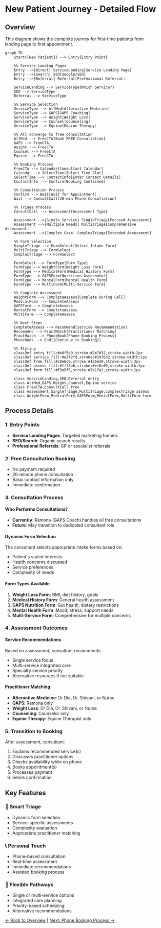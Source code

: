 # New Patient Journey - Detailed Flow

## Overview
This diagram shows the complete journey for first-time patients from landing page to first appointment.

```mermaid
graph TD
    Start([New Patient]) --> Entry{Entry Point}
    
    %% Service Landing Pages
    Entry -->|Direct| ServiceLanding[Service Landing Page]
    Entry -->|Search| SEO[Google/SEO]
    Entry -->|Referral| Referral[Professional Referral]
    
    ServiceLanding --> ServiceType{Which Service?}
    SEO --> ServiceType
    Referral --> ServiceType
    
    %% Service Selection
    ServiceType --> AltMed[Alternative Medicine]
    ServiceType --> GAPS[GAPS Coaching]
    ServiceType --> Weight[Weight Loss]
    ServiceType --> Counsel[Counseling]
    ServiceType --> Equine[Equine Therapy]
    
    %% All converge to free consultation
    AltMed --> FreeCTA[Book FREE Consultation]
    GAPS --> FreeCTA
    Weight --> FreeCTA
    Counsel --> FreeCTA
    Equine --> FreeCTA
    
    %% Booking Process
    FreeCTA --> Calendar[Consultant Calendar]
    Calendar --> SelectTime[Select Time Slot]
    SelectTime --> ContactInfo[Enter Contact Details]
    ContactInfo --> Confirm[Booking Confirmed]
    
    %% Consultation Process
    Confirm --> Wait[Wait for Appointment]
    Wait --> ConsultCall[20-min Phone Consultation]
    
    %% Triage Process
    ConsultCall --> Assessment{Assessment Type}
    
    Assessment -->|Single Service| SingleTriage[Focused Assessment]
    Assessment -->|Multiple Needs| MultiTriage[Comprehensive Assessment]
    Assessment -->|Complex Case| ComplexTriage[Extended Assessment]
    
    %% Form Selection
    SingleTriage --> FormSelect[Select Intake Form]
    MultiTriage --> FormSelect
    ComplexTriage --> FormSelect
    
    FormSelect --> FormType{Form Type}
    FormType --> WeightForm[Weight Loss Form]
    FormType --> MedicalForm[Medical History Form]
    FormType --> GAPSForm[Nutrition Assessment]
    FormType --> MentalForm[Mental Health Form]
    FormType --> MultiForm[Multi-Service Form]
    
    %% Complete Assessment
    WeightForm --> CompleteAssess[Complete During Call]
    MedicalForm --> CompleteAssess
    GAPSForm --> CompleteAssess
    MentalForm --> CompleteAssess
    MultiForm --> CompleteAssess
    
    %% Next Steps
    CompleteAssess --> Recommend[Service Recommendation]
    Recommend --> PractMatch[Practitioner Matching]
    PractMatch --> PhoneBook[Phone Booking Process]
    PhoneBook --> End([Continue to Booking])
    
    %% Styling
    classDef entry fill:#e8f5e9,stroke:#2e7d32,stroke-width:2px
    classDef service fill:#e3f2fd,stroke:#1976d2,stroke-width:2px
    classDef free fill:#c8e6c9,stroke:#1b5e20,stroke-width:3px
    classDef assess fill:#fff3e0,stroke:#ef6c00,stroke-width:2px
    classDef form fill:#f3e5f5,stroke:#7b1fa2,stroke-width:2px
    
    class ServiceLanding,SEO,Referral entry
    class AltMed,GAPS,Weight,Counsel,Equine service
    class FreeCTA,ConsultCall free
    class Assessment,SingleTriage,MultiTriage,ComplexTriage assess
    class WeightForm,MedicalForm,GAPSForm,MentalForm,MultiForm form
```

## Process Details

### 1. Entry Points
- **Service Landing Pages**: Targeted marketing funnels
- **SEO/Search**: Organic search results
- **Professional Referrals**: GP or specialist referrals

### 2. Free Consultation Booking
- No payment required
- 20-minute phone consultation
- Basic contact information only
- Immediate confirmation

### 3. Consultation Process

#### Who Performs Consultations?
- **Currently**: Ramona (GAPS Coach) handles all free consultations
- **Future**: May transition to dedicated consultant role

#### Dynamic Form Selection
The consultant selects appropriate intake forms based on:
- Patient's stated interests
- Health concerns discussed
- Service preferences
- Complexity of needs

#### Form Types Available
1. **Weight Loss Form**: BMI, diet history, goals
2. **Medical History Form**: General health assessment
3. **GAPS Nutrition Form**: Gut health, dietary restrictions
4. **Mental Health Form**: Mood, stress, support needs
5. **Multi-Service Form**: Comprehensive for multiple concerns

### 4. Assessment Outcomes

#### Service Recommendations
Based on assessment, consultant recommends:
- Single service focus
- Multi-service integrated care
- Specialty service priority
- Alternative resources if not suitable

#### Practitioner Matching
- **Alternative Medicine**: Dr Dia, Dr. Shivani, or Nurse
- **GAPS**: Ramona only
- **Weight Loss**: Dr Dia, Dr. Shivani, or Nurse
- **Counseling**: Counselor only
- **Equine Therapy**: Equine Therapist only

### 5. Transition to Booking
After assessment, consultant:
1. Explains recommended service(s)
2. Discusses practitioner options
3. Checks availability while on phone
4. Books appointment(s)
5. Processes payment
6. Sends confirmation

## Key Features

### 🎯 Smart Triage
- Dynamic form selection
- Service-specific assessments
- Complexity evaluation
- Appropriate practitioner matching

### 📞 Personal Touch
- Phone-based consultation
- Real-time assessment
- Immediate recommendations
- Assisted booking process

### 🔄 Flexible Pathways
- Single or multi-service options
- Integrated care planning
- Priority-based scheduling
- Alternative recommendations

[← Back to Overview](./patient-booking-overview.md) | [Next: Phone Booking Process →](../consultant/phone-booking-process.md)